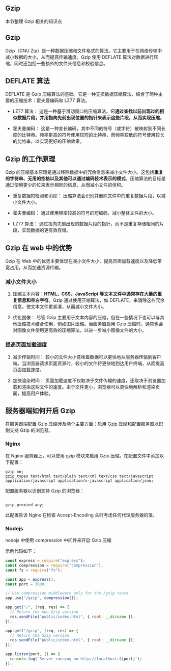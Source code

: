 ## Gzip

本节整理 Gzip 相关的知识点

## Gzip

Gzip（GNU Zip）是一种数据压缩和文件格式的算法。它主要用于在网络传输中减小数据的大小，从而提高传输速度。Gzip 使用 DEFLATE 算法对数据进行压缩，同时还包括一些额外的文件头信息和校验信息。

## DEFLATE 算法

DEFLATE 是 Gzip 压缩算法的基础。它是一种无损数据压缩算法，结合了两种主要的压缩技术：霍夫曼编码和 LZ77 算法。

- LZ77 算法： 这是一种基于滑动窗口的压缩算法。**它通过查找以前出现过的相似数据片段，并用指向先前出现位置的指针来表示这些片段，从而实现压缩**。

- 霍夫曼编码： 这是一种变长编码，其中不同的符号（或字符）被映射到不同长度的比特串。频率更高的符号使用较短的比特串，而频率较低的符号使用较长的比特串，以实现更好的压缩效果。

## Gzip 的工作原理

Gzip 的压缩基本原理是通过移除数据中的冗余信息来减小文件大小。这包括**重复的字符串、无用的空格以及其他可以通过编码技术表示的模式**。压缩算法的目标是通过使用更少的位来表示相同的信息，从而减小文件的体积。

- 重复数据的检测和消除： 压缩算法会识别并删除文件中的重复数据片段，以减小文件大小。

- 霍夫曼编码： 通过使用频率较高的符号的短编码，减小整体文件的大小。

- LZ77 算法： 通过指向先前出现的数据片段的指针，而不是重复存储相同的片段，实现数据的更有效存储。

## Gzip 在 web 中的优势

Gzip 在 Web 中的优势主要体现在减小文件大小、提高页面加载速度以及降低带宽占用，从而加速资源传输。

### 减小文件大小

1. 压缩文本内容：**HTML、CSS、JavaScript 等文本文件中通常存在大量的重复信息和空白字符**。Gzip 通过使用压缩算法，如 DEFLATE，来消除这些冗余信息，使文本文件更紧凑，从而减小文件大小。

2. 优化图像： 尽管 Gzip 主要用于文本内容的压缩，但在一些情况下也可以与其他压缩技术结合使用，例如图片压缩。当服务器启用 Gzip 压缩时，通常也会对图像文件使用更高效的压缩算法，以进一步减小图像文件的大小。

### 提高页面加载速度

1. 减少传输时间： 较小的文件大小意味着数据可以更快地从服务器传输到客户端。当浏览器请求页面资源时，较小的文件将更快地到达用户终端，从而提高页面加载速度。

2. 加快渲染时间： 页面加载速度不仅取决于文件传输的速度，还取决于浏览器加载和渲染这些文件的速度。由于文件更小，浏览器可以更快地解析和渲染页面，提高用户体验。

## 服务器端如何开启 Gzip

在服务器端配置 Gzip 压缩涉及两个主要方面：启用 Gzip 压缩和配置服务器以识别支持 Gzip 的浏览器。

### Nginx

在 Nginx 服务器上，可以使用 gzip 模块来启用 Gzip 压缩。在配置文件中添加以下配置：

```nginx
gzip on;
gzip_types text/html text/plain text/xml text/css text/javascript application/javascript application/x-javascript application/json;

```

配置服务器以识别支持 Gzip 的浏览器：

```nginx

gzip_proxied any;

```

此配置告诉 Nginx 在检查 Accept-Encoding 头时考虑任何代理服务器的值。

### Nodejs

nodejs 中使用 compression 中间件来开启 Gzip 压缩

示例代码如下：

```js
const express = require("express");
const compression = require("compression");
const fs = require("fs");

const app = express();
const port = 3000;

// Use compression middleware only for the /gzip route
app.use("/gzip", compression());

app.get("/", (req, res) => {
  // Return the non-Gzip version
  res.sendFile("public/index.html", { root: __dirname });
});

app.get("/gzip", (req, res) => {
  // Return the Gzip version
  res.sendFile("public/index.html", { root: __dirname });
});

app.listen(port, () => {
  console.log(`Server running on http://localhost:${port}`);
});
```
